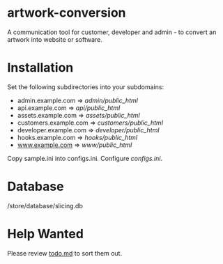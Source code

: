 # artwork-conversion
A communication tool for customer, developer and admin - to convert an artwork into website or software.

# Installation
Set the following subdirectories into your subdomains:
 * admin.example.com => *admin/public_html*
 * api.example.com => *api/public_html*
 * assets.example.com => *assets/public_html*
 * customers.example.com => *customers/public_html*
 * developer.example.com => *developer/public_html*
 * hooks.example.com => *hooks/public_html*
 * www.example.com => *www/public_html*

Copy sample.ini into configs.ini.
Configure *configs.ini*.

# Database
/store/database/slicing.db

# Help Wanted
Please review [todo.md](todo.md) to sort them out.